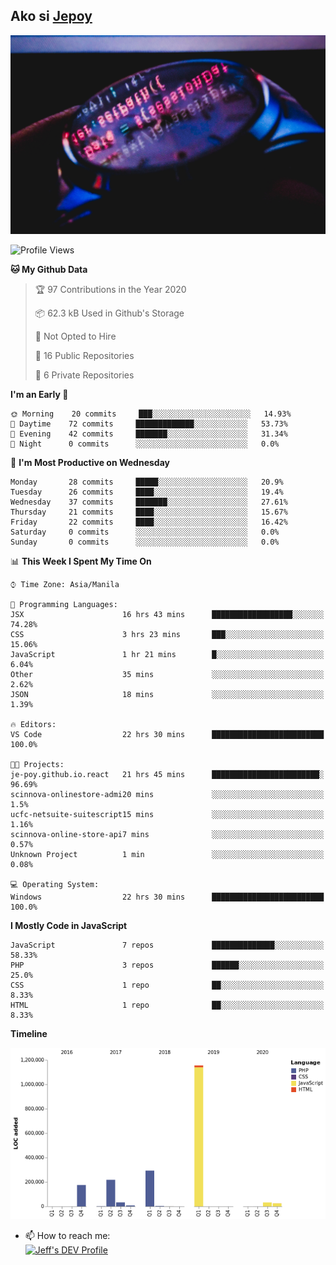 ## Ako si [Jepoy](https://github.com/je-poy)
![je-poy-cover-img](imgs/cover.jpeg)

<!--START_SECTION:waka-->
![Profile Views](http://img.shields.io/badge/Profile%20Views-73-blue)

**🐱 My Github Data** 

> 🏆 97 Contributions in the Year 2020
 > 
> 📦 62.3 kB Used in Github's Storage 
 > 
> 🚫 Not Opted to Hire
 > 
> 📜 16 Public Repositories
 > 
> 🔑 6 Private Repositories 

**I'm an Early 🐤** 

```text
🌞 Morning    20 commits     ███░░░░░░░░░░░░░░░░░░░░░░   14.93% 
🌆 Daytime    72 commits     █████████████░░░░░░░░░░░░   53.73% 
🌃 Evening    42 commits     ███████░░░░░░░░░░░░░░░░░░   31.34% 
🌙 Night      0 commits      ░░░░░░░░░░░░░░░░░░░░░░░░░   0.0%

```
📅 **I'm Most Productive on Wednesday** 

```text
Monday       28 commits     █████░░░░░░░░░░░░░░░░░░░░   20.9% 
Tuesday      26 commits     ████░░░░░░░░░░░░░░░░░░░░░   19.4% 
Wednesday    37 commits     ███████░░░░░░░░░░░░░░░░░░   27.61% 
Thursday     21 commits     ████░░░░░░░░░░░░░░░░░░░░░   15.67% 
Friday       22 commits     ████░░░░░░░░░░░░░░░░░░░░░   16.42% 
Saturday     0 commits      ░░░░░░░░░░░░░░░░░░░░░░░░░   0.0% 
Sunday       0 commits      ░░░░░░░░░░░░░░░░░░░░░░░░░   0.0%

```


📊 **This Week I Spent My Time On** 

```text
⌚︎ Time Zone: Asia/Manila

💬 Programming Languages: 
JSX                      16 hrs 43 mins      ██████████████████░░░░░░░   74.28% 
CSS                      3 hrs 23 mins       ███░░░░░░░░░░░░░░░░░░░░░░   15.06% 
JavaScript               1 hr 21 mins        █░░░░░░░░░░░░░░░░░░░░░░░░   6.04% 
Other                    35 mins             ░░░░░░░░░░░░░░░░░░░░░░░░░   2.62% 
JSON                     18 mins             ░░░░░░░░░░░░░░░░░░░░░░░░░   1.39%

🔥 Editors: 
VS Code                  22 hrs 30 mins      █████████████████████████   100.0%

🐱‍💻 Projects: 
je-poy.github.io.react   21 hrs 45 mins      ████████████████████████░   96.69% 
scinnova-onlinestore-admi20 mins             ░░░░░░░░░░░░░░░░░░░░░░░░░   1.5% 
ucfc-netsuite-suitescript15 mins             ░░░░░░░░░░░░░░░░░░░░░░░░░   1.16% 
scinnova-online-store-api7 mins              ░░░░░░░░░░░░░░░░░░░░░░░░░   0.57% 
Unknown Project          1 min               ░░░░░░░░░░░░░░░░░░░░░░░░░   0.08%

💻 Operating System: 
Windows                  22 hrs 30 mins      █████████████████████████   100.0%

```

**I Mostly Code in JavaScript** 

```text
JavaScript               7 repos             ██████████████░░░░░░░░░░░   58.33% 
PHP                      3 repos             ██████░░░░░░░░░░░░░░░░░░░   25.0% 
CSS                      1 repo              ██░░░░░░░░░░░░░░░░░░░░░░░   8.33% 
HTML                     1 repo              ██░░░░░░░░░░░░░░░░░░░░░░░   8.33%

```


**Timeline**

![Chart not found](https://github.com/je-poy/je-poy/blob/master/charts/bar_graph.png) 


<!--END_SECTION:waka-->

- 📫 How to reach me: <br />
[<img src="https://d2fltix0v2e0sb.cloudfront.net/dev-badge.svg" width="50" alt="Jeff's DEV Profile" />](https://dev.to/jepoy)
<!--
**je-poy/je-poy** is a ✨ _special_ ✨ repository because its `README.md` (this file) appears on your GitHub profile.

Here are some ideas to get you started:

- 🔭 I’m currently working on ...
- 🌱 I’m currently learning ...
- 👯 I’m looking to collaborate on ...
- 🤔 I’m looking for help with ...
- 💬 Ask me about ...

- 😄 Pronouns: ...
- ⚡ Fun fact: ...
-->
